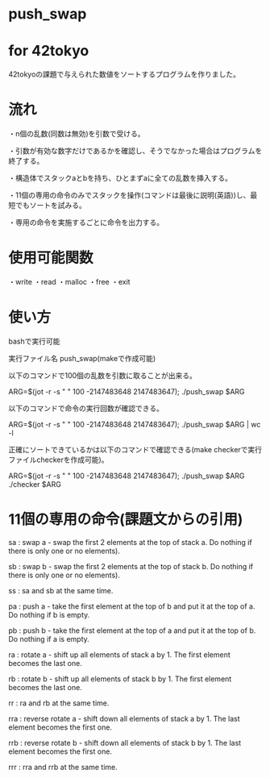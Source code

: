 # push_swap
# for 42tokyo
42tokyoの課題で与えられた数値をソートするプログラムを作りました。


# 流れ
・n個の乱数(同数は無効)を引数で受ける。

・引数が有効な数字だけであるかを確認し、そうでなかった場合はプログラムを終了する。

・構造体でスタックaとbを持ち、ひとまずaに全ての乱数を挿入する。

・11個の専用の命令のみでスタックを操作(コマンドは最後に説明(英語))し、最短でもソートを試みる。

・専用の命令を実施するごとに命令を出力する。


# 使用可能関数
・write
・read
・malloc
・free
・exit

# 使い方
bashで実行可能

実行ファイル名 push_swap(makeで作成可能)

以下のコマンドで100個の乱数を引数に取ることが出来る。

ARG=$(jot -r -s " " 100 -2147483648 2147483647); ./push_swap $ARG

以下のコマンドで命令の実行回数が確認できる。

ARG=$(jot -r -s " " 100 -2147483648 2147483647); ./push_swap $ARG | wc -l

正確にソートできているかは以下のコマンドで確認できる(make checkerで実行ファイルcheckerを作成可能)。

ARG=$(jot -r -s " " 100 -2147483648 2147483647); ./push_swap $ARG ./checker $ARG

# 11個の専用の命令(課題文からの引用)
sa : swap a - swap the first 2 elements at the top of stack a. Do nothing if there
is only one or no elements).

sb : swap b - swap the first 2 elements at the top of stack b. Do nothing if there
is only one or no elements).

ss : sa and sb at the same time.

pa : push a - take the first element at the top of b and put it at the top of a. Do
nothing if b is empty.

pb : push b - take the first element at the top of a and put it at the top of b. Do
nothing if a is empty.

ra : rotate a - shift up all elements of stack a by 1. The first element becomes
the last one.

rb : rotate b - shift up all elements of stack b by 1. The first element becomes
the last one.

rr : ra and rb at the same time.

rra : reverse rotate a - shift down all elements of stack a by 1. The last element
becomes the first one.

rrb : reverse rotate b - shift down all elements of stack b by 1. The last element
becomes the first one.

rrr : rra and rrb at the same time.
